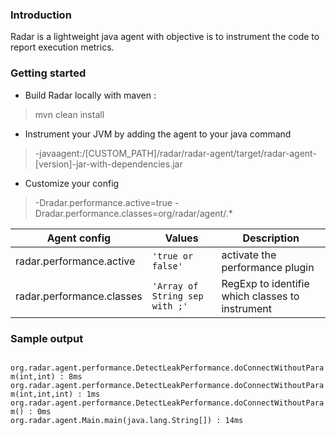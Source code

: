 ### Introduction
Radar is a lightweight java agent with objective is to instrument the code to report execution metrics.

### Getting started
- Build Radar locally with maven :
> mvn clean install
- Instrument your JVM by adding the agent to your java command
> -javaagent:/[CUSTOM_PATH]/radar/radar-agent/target/radar-agent-[version]-jar-with-dependencies.jar
- Customize your config
> -Dradar.performance.active=true -Dradar.performance.classes=org/radar/agent/.*

| Agent config              | Values                         | Description                                     |
|---------------------------|--------------------------------|-------------------------------------------------|
| radar.performance.active  | `'true or false'`              | activate the performance plugin                 |
| radar.performance.classes | `'Array of String sep with ;'` | RegExp to identifie which classes to instrument |

### Sample output
<code>
org.radar.agent.performance.DetectLeakPerformance.doConnectWithoutParam(int,int) : 8ms
org.radar.agent.performance.DetectLeakPerformance.doConnectWithoutParam(int,int,int) : 1ms
org.radar.agent.performance.DetectLeakPerformance.doConnectWithoutParam() : 0ms
org.radar.agent.Main.main(java.lang.String[]) : 14ms
</code>
